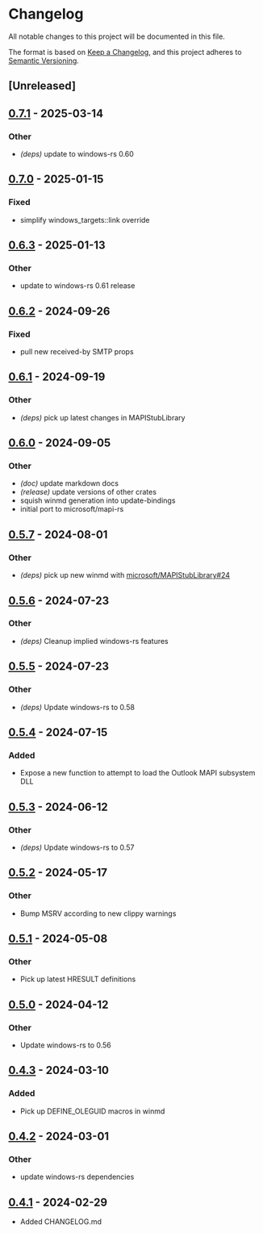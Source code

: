 # Changelog
All notable changes to this project will be documented in this file.

The format is based on [Keep a Changelog](https://keepachangelog.com/en/1.0.0/),
and this project adheres to [Semantic Versioning](https://semver.org/spec/v2.0.0.html).

## [Unreleased]

## [0.7.1](https://github.com/microsoft/mapi-rs/compare/outlook-mapi-sys-v0.7.0...outlook-mapi-sys-v0.7.1) - 2025-03-14

### Other
- *(deps)* update to windows-rs 0.60

## [0.7.0](https://github.com/microsoft/mapi-rs/compare/outlook-mapi-sys-v0.6.3...outlook-mapi-sys-v0.7.0) - 2025-01-15

### Fixed

- simplify windows_targets::link override

## [0.6.3](https://github.com/microsoft/mapi-rs/compare/outlook-mapi-sys-v0.6.2...outlook-mapi-sys-v0.6.3) - 2025-01-13

### Other
- update to windows-rs 0.61 release

## [0.6.2](https://github.com/microsoft/mapi-rs/compare/outlook-mapi-sys-v0.6.1...outlook-mapi-sys-v0.6.2) - 2024-09-26

### Fixed
- pull new received-by SMTP props

## [0.6.1](https://github.com/microsoft/mapi-rs/compare/outlook-mapi-sys-v0.6.0...outlook-mapi-sys-v0.6.1) - 2024-09-19

### Other
- *(deps)* pick up latest changes in MAPIStubLibrary

## [0.6.0](https://github.com/microsoft/mapi-rs/compare/outlook-mapi-sys-v0.5.7...outlook-mapi-sys-v0.6.0) - 2024-09-05

### Other
- *(doc)* update markdown docs
- *(release)* update versions of other crates
- squish winmd generation into update-bindings
- initial port to microsoft/mapi-rs

## [0.5.7](https://github.com/wravery/mapi-rs/compare/outlook-mapi-sys-v0.5.6...outlook-mapi-sys-v0.5.7) - 2024-08-01

### Other
- *(deps)* pick up new winmd with [microsoft/MAPIStubLibrary#24](https://github.com/microsoft/MAPIStubLibrary/pull/24)

## [0.5.6](https://github.com/wravery/mapi-rs/compare/outlook-mapi-sys-v0.5.5...outlook-mapi-sys-v0.5.6) - 2024-07-23

### Other
- *(deps)* Cleanup implied windows-rs features

## [0.5.5](https://github.com/wravery/mapi-rs/compare/outlook-mapi-sys-v0.5.4...outlook-mapi-sys-v0.5.5) - 2024-07-23

### Other
- *(deps)* Update windows-rs to 0.58

## [0.5.4](https://github.com/wravery/mapi-rs/compare/outlook-mapi-sys-v0.5.3...outlook-mapi-sys-v0.5.4) - 2024-07-15

### Added
- Expose a new function to attempt to load the Outlook MAPI subsystem DLL

## [0.5.3](https://github.com/wravery/mapi-rs/compare/outlook-mapi-sys-v0.5.2...outlook-mapi-sys-v0.5.3) - 2024-06-12

### Other
- *(deps)* Update windows-rs to 0.57

## [0.5.2](https://github.com/wravery/mapi-rs/compare/outlook-mapi-sys-v0.5.1...outlook-mapi-sys-v0.5.2) - 2024-05-17

### Other
- Bump MSRV according to new clippy warnings

## [0.5.1](https://github.com/wravery/mapi-rs/compare/outlook-mapi-sys-v0.5.0...outlook-mapi-sys-v0.5.1) - 2024-05-08

### Other
- Pick up latest HRESULT definitions

## [0.5.0](https://github.com/wravery/mapi-rs/compare/outlook-mapi-sys-v0.4.3...outlook-mapi-sys-v0.5.0) - 2024-04-12

### Other
- Update windows-rs to 0.56

## [0.4.3](https://github.com/wravery/mapi-rs/compare/outlook-mapi-sys-v0.4.2...outlook-mapi-sys-v0.4.3) - 2024-03-10

### Added
- Pick up DEFINE_OLEGUID macros in winmd

## [0.4.2](https://github.com/wravery/mapi-rs/compare/outlook-mapi-sys-v0.4.1...outlook-mapi-sys-v0.4.2) - 2024-03-01

### Other
- update windows-rs dependencies

## [0.4.1](https://github.com/wravery/mapi-rs/compare/outlook-mapi-sys-v0.4.0...outlook-mapi-sys-v0.4.1) - 2024-02-29
- Added CHANGELOG.md

